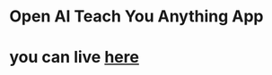 # Open AI Teach You Anything App
# you can live [here](https://harika-brs.github.io/Teach-you-anything/)
